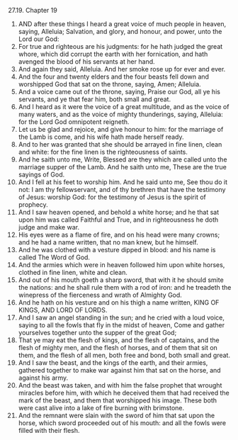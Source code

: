 27.19. Chapter 19
1. AND after these things I heard a great voice of much people in heaven, saying, Alleluia; Salvation, and glory, and honour, and power, unto the Lord our God:
2. For true and righteous are his judgments: for he hath judged the great whore, which did corrupt the earth with her fornication, and hath avenged the blood of his servants at her hand.
3. And again they said, Alleluia. And her smoke rose up for ever and ever.
4. And the four and twenty elders and the four beasts fell down and worshipped God that sat on the throne, saying, Amen; Alleluia.
5. And a voice came out of the throne, saying, Praise our God, all ye his servants, and ye that fear him, both small and great.
6. And I heard as it were the voice of a great multitude, and as the voice of many waters, and as the voice of mighty thunderings, saying, Alleluia: for the Lord God omnipotent reigneth.
7. Let us be glad and rejoice, and give honour to him: for the marriage of the Lamb is come, and his wife hath made herself ready.
8. And to her was granted that she should be arrayed in fine linen, clean and white: for the fine linen is the righteousness of saints.
9. And he saith unto me, Write, Blessed are they which are called unto the marriage supper of the Lamb. And he saith unto me, These are the true sayings of God.
10. And I fell at his feet to worship him. And he said unto me, See thou do it not: I am thy fellowservant, and of thy brethren that have the testimony of Jesus: worship God: for the testimony of Jesus is the spirit of prophecy.
11. And I saw heaven opened, and behold a white horse; and he that sat upon him was called Faithful and True, and in righteousness he doth judge and make war.
12. His eyes were as a flame of fire, and on his head were many crowns; and he had a name written, that no man knew, but he himself.
13. And he was clothed with a vesture dipped in blood: and his name is called The Word of God.
14. And the armies which were in heaven followed him upon white horses, clothed in fine linen, white and clean.
15. And out of his mouth goeth a sharp sword, that with it he should smite the nations: and he shall rule them with a rod of iron: and he treadeth the winepress of the fierceness and wrath of Almighty God.
16. And he hath on his vesture and on his thigh a name written, KING OF KINGS, AND LORD OF LORDS.
17. And I saw an angel standing in the sun; and he cried with a loud voice, saying to all the fowls that fly in the midst of heaven, Come and gather yourselves together unto the supper of the great God;
18. That ye may eat the flesh of kings, and the flesh of captains, and the flesh of mighty men, and the flesh of horses, and of them that sit on them, and the flesh of all men, both free and bond, both small and great.
19. And I saw the beast, and the kings of the earth, and their armies, gathered together to make war against him that sat on the horse, and against his army.
20. And the beast was taken, and with him the false prophet that wrought miracles before him, with which he deceived them that had received the mark of the beast, and them that worshipped his image. These both were cast alive into a lake of fire burning with brimstone.
21. And the remnant were slain with the sword of him that sat upon the horse, which sword proceeded out of his mouth: and all the fowls were filled with their flesh.

